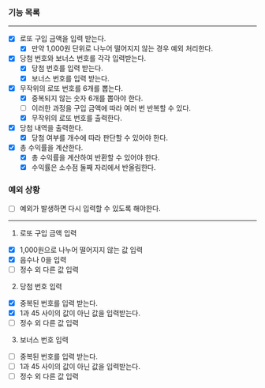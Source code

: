 ### 기능 목록

-------------------------
- [x] 로또 구입 금액을 입력 받는다.
  - [x] 만약 1,000원 단위로 나누어 떨어지지 않는 경우 예외 처리한다. 
- [x] 당첨 번호와 보너스 번호를 각각 입력받는다.
  - [x] 당첨 번호를 입력 받는다.
  - [x] 보너스 번호를 입력 받는다.
- [x] 무작위의 로또 번호를 6개를 뽑는다.
  - [x] 중복되지 않는 숫자 6개를 뽑아야 한다.
  - [ ] 이러한 과정을 구입 금액에 따라 여러 번 반복할 수 있다.
  - [x] 무작위의 로또 번호를 출력한다.
- [x] 당첨 내역을 출력한다.
  - [x] 당첨 여부를 개수에 따라 판단할 수 있어야 한다.
- [x] 총 수익률을 계산한다.
  - [x] 총 수익률을 계산하여 반환할 수 있어야 한다.
  - [x] 수익률은 소수점 둘째 자리에서 반올림한다.

### 예외 상황
- [ ] 예외가 발생하면 다시 입력할 수 있도록 해야한다.

-------------------------
1. 로또 구입 금액 입력
- [x] 1,000원으로 나누어 떨어지지 않는 값 입력
- [x] 음수나 0을 입력
- [ ] 정수 외 다른 값 입력
2. 당첨 번호 입력
- [x] 중복된 번호를 입력 받는다.
- [x] 1과 45 사이의 값이 아닌 값을 입력받는다.
- [ ] 정수 외 다른 값 입력
3. 보너스 번호 입력 
- [ ] 중복된 번호를 입력 받는다.
- [ ] 1과 45 사이의 값이 아닌 값을 입력받는다.
- [ ] 정수 외 다른 값 입력